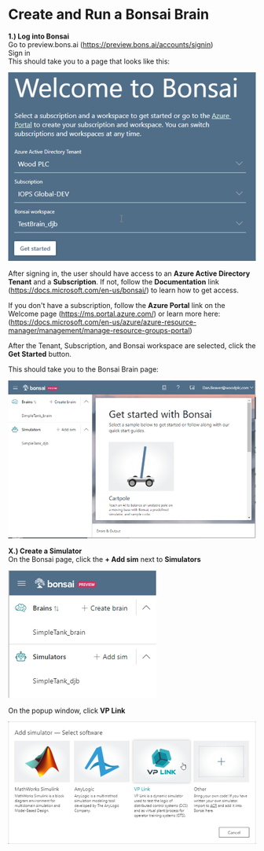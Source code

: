 # Create and Run a Bonsai Brain

**1.) Log into Bonsai**  
Go to preview.bons.ai (https://preview.bons.ai/accounts/signin)  
Sign in  
This should take you to a page that looks like this:   

![Welcome to Bonsai](/images/WelcomeToBonsai.png)  

After signing in, the user should have access to an **Azure Active Directory Tenant** and a **Subscription**. If not, follow the **Documentation** link (https://docs.microsoft.com/en-us/bonsai/) to learn how to get access.

If you don't have a subscription, follow the **Azure Portal** link on the Welcome page (https://ms.portal.azure.com/) or learn more here: (https://docs.microsoft.com/en-us/azure/azure-resource-manager/management/manage-resource-groups-portal)  
 
After the Tenant, Subscription, and Bonsai workspace are selected, click the **Get Started** button.  

This should take you to the Bonsai Brain page:    

![Welcome to Bonsai Brain](/images/WelcomeToBonsaiBrain.png)  

**X.) Create a Simulator**  
On the Bonsai page, click the **+ Add sim** next to **Simulators**   

![Add Sim Text](/images/BonsaiBrain_AddSimText.png)  

On the popup window, click **VP Link**   

![Add Sim VPLink](/images/BonsaiBrain_AddSimVPLink.png)  
